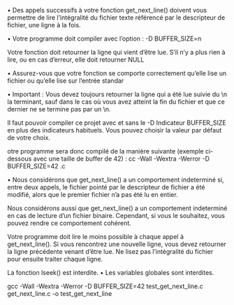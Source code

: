 • Des appels successifs à votre fonction get_next_line() doivent vous permettre de
lire l’intégralité du fichier texte référencé par le descripteur de fichier, une ligne
à la fois.

• Votre programme doit compiler avec l’option : -D BUFFER_SIZE=n

Votre fonction doit retourner la ligne qui vient d’être lue.
S’il n’y a plus rien à lire, ou en cas d’erreur, elle doit retourner NULL

• Assurez-vous que votre fonction se comporte correctement qu’elle lise un fichier
ou qu’elle lise sur l’entrée standar

• Important : Vous devez toujours retourner la ligne qui a été lue suivie du \n la
terminant, sauf dans le cas où vous avez atteint la fin du fichier et que ce dernier
ne se termine pas par un \n.


Il faut pouvoir compiler ce projet avec et sans le -D
Indicateur BUFFER_SIZE en plus des indicateurs habituels. Vous pouvez choisir la valeur par défaut de votre choix.

otre programme sera donc compilé de la manière suivante (exemple ci-dessous
avec une taille de buffer de 42) :
cc -Wall -Wextra -Werror -D BUFFER_SIZE=42 <files>.c

• Nous considérons que get_next_line() a un comportement indeterminé si, entre
deux appels, le fichier pointé par le descripteur de fichier a été modifié, alors que
le premier fichier n’a pas été lu en entier.

Nous considérons aussi que get_next_line() a un comportement indeterminé en
cas de lecture d’un fichier binaire. Cependant, si vous le souhaitez, vous pouvez
rendre ce comportement cohérent.

Votre programme doit lire le moins possible à chaque appel à
get_next_line(). Si vous rencontrez une nouvelle ligne, vous devez
retourner la ligne précédente venant d’être lue.
Ne lisez pas l’intégralité du fichier pour ensuite traiter chaque
ligne.

 La fonction lseek() est interdite.
• Les variables globales sont interdites.


gcc -Wall -Wextra -Werror -D BUFFER_SIZE=42 test_get_next_line.c get_next_line.c -o test_get_next_line
